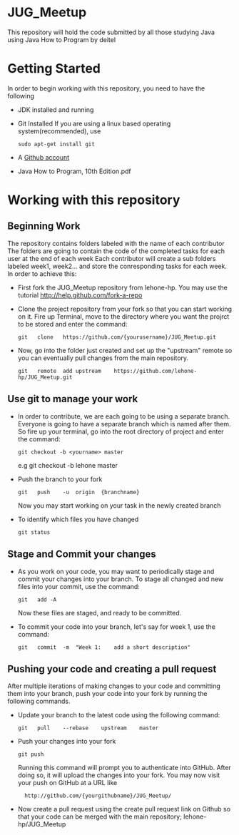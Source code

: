 # JUG_Meetup
This repository will hold the code submitted by all those studying Java using Java How to Program by deitel

# Getting Started
In order to begin working with this repository, you need to have the following

* JDK installed and running 

* Git Installed
  If you are using a linux based operating system(recommended), use 
  ~~~~
  sudo apt-get install git
  ~~~~
  
* A <a href="https://github.com">Github account</a>  

* Java How to Program, 10th Edition.pdf

#  Working with this repository

##  Beginning Work
The repository contains folders labeled with the name of each contributor
The folders are going to contain the code of the completed tasks for each user at the end of each week
Each contributor will create a sub folders labeled week1, week2... and store the conresponding tasks for each week.
In order to achieve this:

* First fork the JUG_Meetup repository from lehone-hp. You may use the tutorial http://help.github.com/fork-a-repo

* Clone	the	project	repository	from	your	fork so that you can start working on it.	Fire	up	Terminal, move to the directory where you want the projrct to be stored	and	enter	the	  command:		
  ~~~~
  git	clone	https://github.com/{yourusername}/JUG_Meetup.git
  ~~~~

* Now,	go	into	the	folder	just	created	and	set	up	the	"upstream"	remote	so	you	can	eventually	pull	changes	from	the main	repository. 
  ~~~~
  git	remote	add	upstream	https://github.com/lehone-hp/JUG_Meetup.git
  ~~~~

##  Use git to manage your work
* In order to contribute, we are each going to be using a separate branch. Everyone is going to have a separate branch which is named after them. So fire up your terminal, go into the root directory of project and enter the command:
  ~~~~
  git checkout -b <yourname> master
  ~~~~
  e.g git checkout -b lehone master
  
* Push the branch to your fork
  ~~~~
  git	push	-u	origin	{branchname}
  ~~~~
  Now you may start working on your task in the newly created branch
  
* To identify which files you have changed
  ~~~~
  git status
  ~~~~
  
##  Stage and Commit your changes
* As	you	work	on	your	code,	you	may	want	to	periodically	stage	and	commit	your	changes	into	your	branch.	To	stage	all changed	and	new	files	into	your	commit,	use	the	command:
	~~~~
  git	add	-A
  ~~~~
  Now	these	files	are	staged,	and	ready	to	be	committed.

* To commit	your	code	into	your	branch,	let's say for week 1, use	the	command:
  ~~~~
  git	commit  -m  "Week 1:	add a short description"
  ~~~~
  
##  Pushing your code and creating a pull request
After	multiple	iterations	of	making	changes	to	your	code	and	committing	them	into	your	branch,	push	your	code	into	your fork	by	running	the	following	commands.

* Update	your	branch	to	the	latest	code	using	the	following	command:
	~~~~
  git	pull	--rebase	upstream	master
  ~~~~

* Push your changes into your fork
  ~~~~
  git push
  ~~~~
  Running	this	command	will	prompt	you	to	authenticate	into	GitHub.	After	doing	so,	it	will	upload	the	changes	into	your	fork. You	may	now	visit	your	push	on	GitHub	at	a	URL	like
  
		http://github.com/{yourgithubname}/JUG_Meetup/
    
* Now create a pull request using the create pull request link on Github so that your code can be merged with the main repository; lehone-hp/JUG_Meetup
